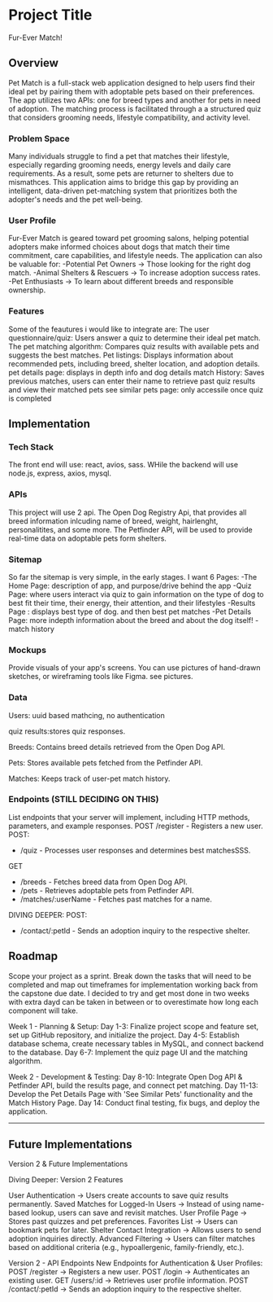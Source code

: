 # Project Title

Fur-Ever Match!

## Overview

Pet Match is a full-stack web application designed to help users find their ideal pet by pairing them with adoptable pets based on their preferences. The app utilizes two APIs: one for breed types and another for pets in need of adoption. The matching process is facilitated through a a structured quiz that considers grooming needs, lifestyle compatibility, and activity level.

### Problem Space

Many individuals struggle to find a pet that matches their lifestyle, especially regarding grooming needs, energy levels and daily care requirements. As a result, some pets are returner to shelters due to mismathces. This application aims to bridge this gap by providing an intelligent, data-driven pet-matching system that prioritizes both the adopter's needs and the pet well-being.

### User Profile

Fur-Ever Match is geared toward pet grooming salons, helping potential adopters make informed choices about dogs that match their time commitment, care capabilities, and lifestyle needs. The application can also be valuable for:
-Potential Pet Owners → Those looking for the right dog match.
-Animal Shelters & Rescuers → To increase adoption success rates.
-Pet Enthusiasts → To learn about different breeds and responsible ownership.

### Features

Some of the feautures i would like to integrate are:
The user questionnaire/quiz: Users answer a quiz to determine their ideal pet match.
The pet matching algorithm: Compares quiz results with available pets and suggests the best matches.
Pet listings: Displays information about recommended pets, including breed, shelter location, and adoption details.
pet details page: displays in depth info and dog details
match History: Saves previous matches, users can enter their name to retrieve past quiz results and view their matched pets
see similar pets page: only accessile once quiz is completed

## Implementation

### Tech Stack

The front end will use: react, avios, sass. WHile the backend will use node.js, express, axios, mysql.

### APIs

This project will use 2 api. The Open Dog Registry Api, that provides all breed information inlcuding name of breed, weight, hairlenght, personalitites, and some more. The Petfinder API, will be used to provide real-time data on adoptable pets form shelters.

### Sitemap

So far the sitemap is very simple, in the early stages. I want 6 Pages:
-The Home Page: description of app, and purpose/drive behind the app
-Quiz Page: where users interact via quiz to gain information on the type of dog to best fit their time, their energy, their attention, and their lifestyles
-Results Page : displays best type of dog. and then best pet matches
-Pet Details Page: more indepth information about the breed and about the dog itself!
-match history

### Mockups

Provide visuals of your app's screens. You can use pictures of hand-drawn sketches, or wireframing tools like Figma. see pictures.

### Data

Users: uuid based mathcing, no authentication

quiz results:stores quiz responses.

Breeds: Contains breed details retrieved from the Open Dog API.

Pets: Stores available pets fetched from the Petfinder API.

Matches: Keeps track of user-pet match history.

### Endpoints (STILL DECIDING ON THIS)

List endpoints that your server will implement, including HTTP methods, parameters, and example responses.
POST /register - Registers a new user.
POST:

- /quiz - Processes user responses and determines best matchesSSS.

GET

- /breeds - Fetches breed data from Open Dog API.
- /pets - Retrieves adoptable pets from Petfinder API.
- /matches/:userName - Fetches past matches for a name.

DIVING DEEPER:
POST:

- /contact/:petId - Sends an adoption inquiry to the respective shelter.

## Roadmap

Scope your project as a sprint. Break down the tasks that will need to be completed and map out timeframes for implementation working back from the capstone due date.
I decided to try and get most done in two weeks with extra dayd can be taken in between or to overestimate how long each component will take.

Week 1 - Planning & Setup:
Day 1-3: Finalize project scope and feature set, set up GitHub repository, and initialize the project.
Day 4-5: Establish database schema, create necessary tables in MySQL, and connect backend to the database.
Day 6-7: Implement the quiz page UI and the matching algorithm.

Week 2 - Development & Testing:
Day 8-10: Integrate Open Dog API & Petfinder API, build the results page, and connect pet matching.
Day 11-13: Develop the Pet Details Page with 'See Similar Pets' functionality and the Match History Page.
Day 14: Conduct final testing, fix bugs, and deploy the application.

---

## Future Implementations

Version 2 & Future Implementations

Diving Deeper: Version 2 Features

User Authentication → Users create accounts to save quiz results permanently.
Saved Matches for Logged-In Users → Instead of using name-based lookup, users can save and revisit matches.
User Profile Page → Stores past quizzes and pet preferences.
Favorites List → Users can bookmark pets for later.
Shelter Contact Integration → Allows users to send adoption inquiries directly.
Advanced Filtering → Users can filter matches based on additional criteria (e.g., hypoallergenic, family-friendly, etc.).

Version 2 - API Endpoints
New Endpoints for Authentication & User Profiles:
POST /register → Registers a new user.
POST /login → Authenticates an existing user.
GET /users/:id → Retrieves user profile information.
POST /contact/:petId → Sends an adoption inquiry to the respective shelter.

